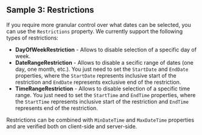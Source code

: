 ## Sample 3: Restrictions

If you require more granular control over what dates can be selected, you can use the `Restrictions` property. We currently support the following types of restrictions:

- **DayOfWeekRestriction** - Allows to disable selection of a specific day of week.
- **DateRangeRestriction** - Allows to disable a secific range of dates (one day, one month, etc.). You just need to set the `StartDate` and `EndDate` properties, where the `StartDate` represents inclusive start of the restriction and `EndDate` represents exclusive end of the restriction. 
- **TimeRangeRestriction** - Allows to disable selection of a specific time range. You just need to set the `StartTime` and `EndTime` properties, where the `StartTime` represents inclusive start of the restriction and `EndTime` represents end of the restriction.

Restrictions can be combined with `MinDateTime` and `MaxDateTime` properties and are verified both on client-side and server-side.
